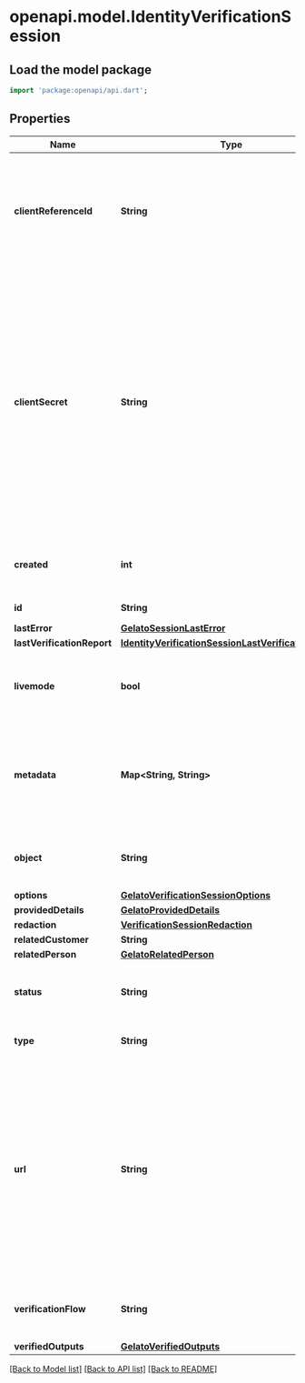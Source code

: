 # openapi.model.IdentityVerificationSession

## Load the model package
```dart
import 'package:openapi/api.dart';
```

## Properties
Name | Type | Description | Notes
------------ | ------------- | ------------- | -------------
**clientReferenceId** | **String** | A string to reference this user. This can be a customer ID, a session ID, or similar, and can be used to reconcile this verification with your internal systems. | [optional] 
**clientSecret** | **String** | The short-lived client secret used by Stripe.js to [show a verification modal](https://stripe.com/docs/js/identity/modal) inside your app. This client secret expires after 24 hours and can only be used once. Don’t store it, log it, embed it in a URL, or expose it to anyone other than the user. Make sure that you have TLS enabled on any page that includes the client secret. Refer to our docs on [passing the client secret to the frontend](https://stripe.com/docs/identity/verification-sessions#client-secret) to learn more. | [optional] 
**created** | **int** | Time at which the object was created. Measured in seconds since the Unix epoch. | 
**id** | **String** | Unique identifier for the object. | 
**lastError** | [**GelatoSessionLastError**](GelatoSessionLastError.md) |  | [optional] 
**lastVerificationReport** | [**IdentityVerificationSessionLastVerificationReport**](IdentityVerificationSessionLastVerificationReport.md) |  | [optional] 
**livemode** | **bool** | Has the value `true` if the object exists in live mode or the value `false` if the object exists in test mode. | 
**metadata** | **Map<String, String>** | Set of [key-value pairs](https://stripe.com/docs/api/metadata) that you can attach to an object. This can be useful for storing additional information about the object in a structured format. | [default to const {}]
**object** | **String** | String representing the object's type. Objects of the same type share the same value. | 
**options** | [**GelatoVerificationSessionOptions**](GelatoVerificationSessionOptions.md) |  | [optional] 
**providedDetails** | [**GelatoProvidedDetails**](GelatoProvidedDetails.md) |  | [optional] 
**redaction** | [**VerificationSessionRedaction**](VerificationSessionRedaction.md) |  | [optional] 
**relatedCustomer** | **String** | Customer ID | [optional] 
**relatedPerson** | [**GelatoRelatedPerson**](GelatoRelatedPerson.md) |  | [optional] 
**status** | **String** | Status of this VerificationSession. [Learn more about the lifecycle of sessions](https://stripe.com/docs/identity/how-sessions-work). | 
**type** | **String** | The type of [verification check](https://stripe.com/docs/identity/verification-checks) to be performed. | 
**url** | **String** | The short-lived URL that you use to redirect a user to Stripe to submit their identity information. This URL expires after 48 hours and can only be used once. Don’t store it, log it, send it in emails or expose it to anyone other than the user. Refer to our docs on [verifying identity documents](https://stripe.com/docs/identity/verify-identity-documents?platform=web&type=redirect) to learn how to redirect users to Stripe. | [optional] 
**verificationFlow** | **String** | The configuration token of a verification flow from the dashboard. | [optional] 
**verifiedOutputs** | [**GelatoVerifiedOutputs**](GelatoVerifiedOutputs.md) |  | [optional] 

[[Back to Model list]](../README.md#documentation-for-models) [[Back to API list]](../README.md#documentation-for-api-endpoints) [[Back to README]](../README.md)



